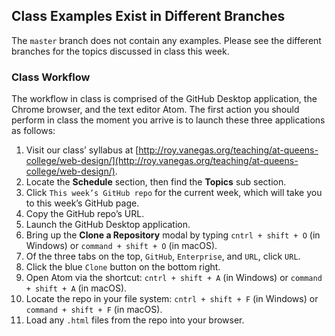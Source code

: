 ## Class Examples Exist in Different Branches
The `master` branch does not contain any examples. Please see the different branches for the topics discussed in class this week.

### Class Workflow
The workflow in class is comprised of the GitHub Desktop application, the Chrome browser, and the text editor Atom. The first action you should perform in class the moment you arrive is to launch these three applications as follows:

01. Visit our class’ syllabus at [http://roy.vanegas.org/teaching/at-queens-college/web-design/](http://roy.vanegas.org/teaching/at-queens-college/web-design/).
02. Locate the **Schedule** section, then find the **Topics** sub section.
03. Click `This week’s GitHub repo` for the current week, which will take you to this week’s GitHub page.
04. Copy the GitHub repo’s URL.
05. Launch the GitHub Desktop application.
06. Bring up the **Clone a Repository** modal by typing `cntrl + shift + O` (in Windows) or `command + shift + O` (in macOS).
07. Of the three tabs on the top, `GitHub`, `Enterprise`, and `URL`, click `URL`.
08. Click the blue `Clone` button on the bottom right.
09. Open Atom via the shortcut: `cntrl + shift + A` (in Windows) or `command + shift + A` (in macOS).
10. Locate the repo in your file system: `cntrl + shift + F` (in Windows) or `command + shift + F` (in macOS).
11. Load any `.html` files from the repo into your browser.
